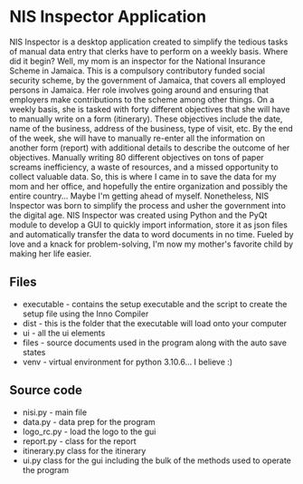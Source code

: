 # NIS Inspector Application

NIS Inspector is a desktop application created to simplify the tedious tasks of manual data entry that clerks have to perform on a weekly basis. Where did it begin? Well, my mom is an inspector for the National Insurance Scheme in Jamaica. This is a compulsory contributory funded social security scheme, by the government of Jamaica, that covers all employed persons in Jamaica. Her role involves going around and ensuring that employers make contributions to the scheme among other things. On a weekly basis, she is tasked with forty different objectives that she will have to manually write on a form (itinerary). These objectives include the date, name of the business, address of the business, type of visit, etc. By the end of the week, she will have to manually re-enter all the information on another form (report) with additional details to describe the outcome of her objectives. Manually writing 80 different objectives on tons of paper screams inefficiency, a waste of resources, and a missed opportunity to collect valuable data. So, this is where I came in to save the data for my mom and her office, and hopefully the entire organization and possibly the entire country... Maybe I'm getting ahead of myself. Nonetheless, NIS Inspector was born to simplify the process and usher the government into the digital age. NIS Inspector was created using Python and the PyQt module to develop a GUI to quickly import information, store it as json files and automatically transfer the data to word documents in no time. Fueled by love and a knack for problem-solving, I'm now my mother's favorite child by making her life easier.

## Files
- executable - contains the setup executable and the script to create the setup file using the Inno Compiler
- dist - this is the folder that the executable will load onto your computer
- ui - all the ui elements
- files - source documents used in the program along with the auto save states
- venv - virtual environment for python 3.10.6... I believe :)

## Source code
- nisi.py - main file
- data.py - data prep for the program
- logo_rc.py - load the logo to the gui
- report.py - class for the report
- itinerary.py class for the itinerary
- ui.py class for the gui including the bulk of the methods used to operate the program
